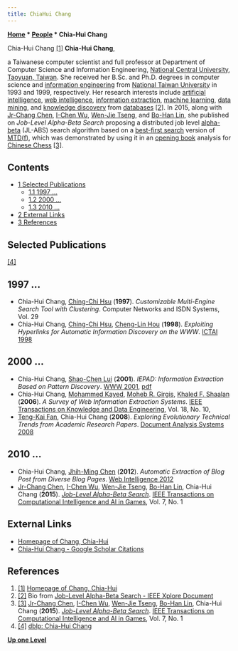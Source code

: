 ```yaml
---
title: ChiaHui Chang
---
```

**[Home](Home "Home") * [People](People "People") * Chia-Hui Chang**

[](http://staff.csie.ncu.edu.tw/chia/) Chia-Hui Chang <a id="cite-note-1" href="#cite-ref-1">[1]</a>
**Chia-Hui Chang**,

a Taiwanese computer scientist and full professor at Department of Computer Science and Information Engineering, [National Central University](https://en.wikipedia.org/wiki/National_Central_University), [Taoyuan, Taiwan](https://en.wikipedia.org/wiki/Taoyuan,_Taiwan). She received her B.Sc. and Ph.D. degrees in computer science and [information engineering](https://en.wikipedia.org/wiki/Information_engineering) from [National Taiwan University](National_Taiwan_University "National Taiwan University") in 1993 and 1999, respectively. Her research interests include [artificial intelligence](Artificial_Intelligence "Artificial Intelligence"), [web intelligence](https://en.wikipedia.org/wiki/Web_intelligence), [information extraction](https://en.wikipedia.org/wiki/Information_extraction), [machine learning](Learning "Learning"), [data mining](https://en.wikipedia.org/wiki/Data_mining), and [knowledge discovery](https://en.wikipedia.org/wiki/Knowledge_extraction) from [databases](https://en.wikipedia.org/wiki/Database) <a id="cite-note-2" href="#cite-ref-2">[2]</a>. In 2015, along with [Jr-Chang Chen](Jr-Chang_Chen "Jr-Chang Chen"), [I-Chen Wu](I-Chen_Wu "I-Chen Wu"), [Wen-Jie Tseng](Wen-Jie_Tseng "Wen-Jie Tseng"), and [Bo-Han Lin](index.php?title=Bo-Han_Lin&action=edit&redlink=1 "Bo-Han Lin (page does not exist)"), she published on *Job-Level Alpha-Beta Search* proposing a distributed job level [alpha-beta](Alpha-Beta "Alpha-Beta") (JL-ABS) search algorithm based on a [best-first search](Best-First "Best-First") version of [MTD(f)](</MTD(f)> "MTD(f)"), which was demonstrated by using it in an [opening book](Opening_Book "Opening Book") analysis for [Chinese Chess](Chinese_Chess "Chinese Chess") <a id="cite-note-3" href="#cite-ref-3">[3]</a>.

## Contents

- [1 Selected Publications](#selected-publications)
  - [1.1 1997 ...](#1997-...)
  - [1.2 2000 ...](#2000-...)
  - [1.3 2010 ...](#2010-...)
- [2 External Links](#external-links)
- [3 References](#references)

## Selected Publications

<a id="cite-note-4" href="#cite-ref-4">[4]</a>

## 1997 ...

- Chia-Hui Chang, [Ching-Chi Hsu](http://dblp.uni-trier.de/pers/hd/h/Hsu:Ching=Chi) (**1997**). *Customizable Multi-Engine Search Tool with Clustering*. Computer Networks and ISDN Systems, Vol. 29
- Chia-Hui Chang, [Ching-Chi Hsu](http://dblp.uni-trier.de/pers/hd/h/Hsu:Ching=Chi), [Cheng-Lin Hou](http://dblp.uni-trier.de/pers/hd/h/Hou:Cheng=Lin) (**1998**). *Exploiting Hyperlinks for Automatic Information Discovery on the WWW*. [ICTAI 1998](http://dblp.uni-trier.de/db/conf/ictai/ictai1998.html#ChangHH98a)

## 2000 ...

- Chia-Hui Chang, [Shao-Chen Lui](http://dblp.uni-trier.de/pers/hd/l/Lui:Shao=Chen) (**2001**). *IEPAD: Information Extraction Based on Pattern Discovery*. [WWW 2001](http://dblp.uni-trier.de/db/conf/www/www2001.html#ChangL01), [pdf](https://pdfs.semanticscholar.org/7716/aece160bbeb0db4027e489b80011a1a36352.pdf)
- Chia-Hui Chang, [Mohammed Kayed](http://dblp.uni-trier.de/pers/hd/k/Kayed:Mohammed), [Moheb R. Girgis](http://dblp.uni-trier.de/pers/hd/g/Girgis:Moheb_R=), [Khaled F. Shaalan](http://dblp.uni-trier.de/pers/hd/s/Shaalan:Khaled_F=) (**2006**). *A Survey of Web Information Extraction Systems*. [IEEE Transactions on Knowledge and Data Engineering](IEEE#TKDE "IEEE"), Vol. 18, No. 10,
- [Teng-Kai Fan](http://dblp.uni-trier.de/pers/hd/f/Fan:Teng=Kai), Chia-Hui Chang (**2008**). *Exploring Evolutionary Technical Trends from Academic Research Papers*. [Document Analysis Systems 2008](http://dblp.uni-trier.de/db/conf/das/das2008.html#FanC08)

## 2010 ...

- Chia-Hui Chang, [Jhih-Ming Chen](http://dblp.uni-trier.de/pers/hd/c/Chen:Jhih=Ming) (**2012**). *Automatic Extraction of Blog Post from Diverse Blog Pages*. [Web Intelligence 2012](http://dblp.uni-trier.de/db/conf/webi/webi2012.html#ChangC12)
- [Jr-Chang Chen](Jr-Chang_Chen "Jr-Chang Chen"), [I-Chen Wu](I-Chen_Wu "I-Chen Wu"), [Wen-Jie Tseng](Wen-Jie_Tseng "Wen-Jie Tseng"), [Bo-Han Lin](index.php?title=Bo-Han_Lin&action=edit&redlink=1 "Bo-Han Lin (page does not exist)"), Chia-Hui Chang (**2015**). *[Job-Level Alpha-Beta Search](http://ieeexplore.ieee.org/document/6785996/)*. [IEEE Transactions on Computational Intelligence and AI in Games](IEEE#TOCIAIGAMES "IEEE"), Vol. 7, No. 1

## External Links

- [Homepage of Chang, Chia-Hui](http://staff.csie.ncu.edu.tw/chia/)
- [Chia-Hui Chang - Google Scholar Citations](https://scholar.google.com/citations?user=LuH6uucAAAAJ&hl=en)

## References

1. <a id="cite-ref-1" href="#cite-note-1">[1]</a> [Homepage of Chang, Chia-Hui](http://staff.csie.ncu.edu.tw/chia/)
1. <a id="cite-ref-2" href="#cite-note-2">[2]</a> Bio from [Job-Level Alpha-Beta Search - IEEE Xplore Document](http://ieeexplore.ieee.org/document/6785996/)
1. <a id="cite-ref-3" href="#cite-note-3">[3]</a> [Jr-Chang Chen](Jr-Chang_Chen "Jr-Chang Chen"), [I-Chen Wu](I-Chen_Wu "I-Chen Wu"), [Wen-Jie Tseng](Wen-Jie_Tseng "Wen-Jie Tseng"), [Bo-Han Lin](index.php?title=Bo-Han_Lin&action=edit&redlink=1 "Bo-Han Lin (page does not exist)"), Chia-Hui Chang (**2015**). *[Job-Level Alpha-Beta Search](http://ieeexplore.ieee.org/document/6785996/)*. [IEEE Transactions on Computational Intelligence and AI in Games](IEEE#TOCIAIGAMES "IEEE"), Vol. 7, No. 1
1. <a id="cite-ref-4" href="#cite-note-4">[4]</a> [dblp: Chia-Hui Chang](http://dblp.uni-trier.de/pers/hd/c/Chang:Chia=Hui)

**[Up one Level](People "People")**

